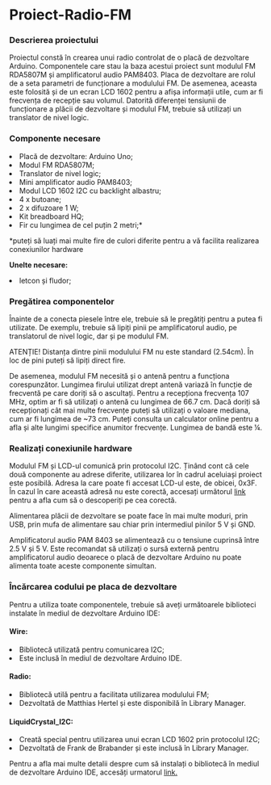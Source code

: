 # Proiect-Radio-FM

<b><h3>Descrierea proiectului </h3> </b>

Proiectul constă în crearea unui radio controlat de o placă de dezvoltare Arduino. Componentele care stau la baza acestui proiect sunt modulul FM RDA5807M și amplificatorul audio PAM8403. Placa de dezvoltare are rolul de a seta parametri de funcționare a modulului FM.  De asemenea, aceasta este folosită și de un ecran LCD 1602 pentru a afișa informații utile, cum ar fi frecvența de recepție sau volumul. Datorită diferenței tensiunii de funcționare a plăcii de dezvoltare și modulul FM, trebuie să utilizați un translator de nivel logic.

<b> <h3> Componente necesare </h3> </b>

<li>Placă de dezvoltare: Arduino Uno; </li>
<li>Modul FM RDA5807M; </li>
<li>Translator de nivel logic;</li>
<li>Mini amplificator audio PAM8403;</li>
<li>Modul LCD 1602 I2C cu backlight albastru;</li>
<li>4 x butoane;</li>
<li>2 x difuzoare 1 W;</li>
<li>Kit breadboard HQ;</li>
<li>Fir cu lungimea de cel puțin 2 metri;*</li>

*puteți să luați mai multe fire de culori diferite pentru a vă facilita realizarea conexiunilor hardware


<b>Unelte necesare:</b>
<li>letcon și fludor;</li>



<b><h3> Pregătirea componentelor </h3></b>



Înainte de a conecta piesele între ele, trebuie să le pregătiți pentru a putea fi utilizate. De exemplu, trebuie să lipiți pinii pe amplificatorul audio, pe translatorul de nivel logic, dar și pe modulul FM.

ATENȚIE! Distanța dintre pinii modulului FM nu este standard (2.54cm). În loc de pini puteți să lipiți direct fire.

De asemenea, modulul FM necesită și o antenă pentru a funcționa corespunzător. Lungimea firului utilizat drept antenă variază în funcție de frecventă pe care doriți să o ascultați. Pentru a recepționa frecvența 107 MHz, optim ar fi să utilizați o antenă cu lungimea de 66.7 cm. Dacă doriți să recepționați cât mai multe frecvențe puteți să utilizați o valoare mediana, cum ar fi lungimea de ~73 cm. Puteți consulta un calculator online pentru a afla și alte lungimi specifice anumitor frecvențe. Lungimea de bandă este ¼.


<b> <h3> Realizați conexiunile hardware </h3> </b>



Modulul FM și LCD-ul comunică prin protocolul I2C. Ținând cont că cele două componente au adrese diferite, utilizarea lor în cadrul aceluiași proiect este posibilă. Adresa la care poate fi accesat LCD-ul este, de obicei, 0x3F. În cazul în care această adresă nu este corectă, accesați următorul <a href="https://playground.arduino.cc/Main/I2cScanner">link</a> pentru a afla cum să o descoperiți pe cea corectă.





Alimentarea plăcii de dezvoltare se poate face în mai multe moduri, prin USB, prin mufa de alimentare sau chiar prin intermediul pinilor 5 V și GND.

Amplificatorul audio PAM 8403 se alimentează cu o tensiune cuprinsă între 2.5 V și 5 V. Este recomandat să utilizați o sursă externă pentru amplificatorul audio deoarece o placă de dezvoltare Arduino nu poate alimenta toate aceste componente simultan.



<b> <h3> Încărcarea codului pe placa de dezvoltare </h3> </b>



Pentru a utiliza toate componentele, trebuie să aveți următoarele biblioteci instalate în mediul de dezvoltare Arduino IDE:

<h4>Wire:</h4>

<li>Bibliotecă utilizată pentru comunicarea I2C; </li>

<li>Este inclusă în mediul de dezvoltare Arduino IDE. </li>

<h4>Radio:</h4>

<li>Bibliotecă utilă pentru a facilitata utilizarea modulului FM;</li>

<li>Dezvoltată de Matthias Hertel și este disponibilă în Library Manager.</li>

<h4>LiquidCrystal_I2C:</h4>

<li>Creată special pentru utilizarea unui ecran  LCD 1602 prin protocolul I2C;</li>

<li>Dezvoltată de Frank de Brabander și este inclusă în Library Manager.</li>


Pentru a afla mai multe detalii despre cum să instalați o bibliotecă în mediul de dezvoltare Arduino IDE, accesăți urmatorul <a href="https://www.optimusdigital.ro/content/10-tutorial-instalare-biblioteca"><span style="text-decoration: underline;">link</span>.</a>












